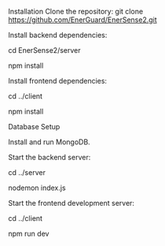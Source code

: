 
Installation
Clone the repository:
git clone https://github.com/EnerGuard/EnerSense2.git


Install backend dependencies:


cd EnerSense2/server


npm install


Install frontend dependencies:


cd ../client


npm install


Database Setup


Install and run MongoDB.


Start the backend server:


cd ../server


nodemon index.js


Start the frontend development server:


cd ../client


npm run dev

